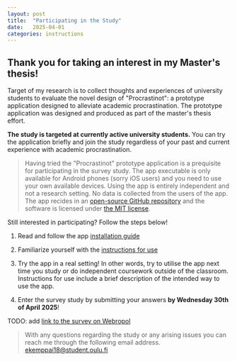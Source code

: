 ```yaml
---
layout: post
title:  "Participating in the Study"
date:   2025-04-01
categories: instructions
---
```


## Thank you for taking an interest in my Master's thesis!

Target of my research is to collect thoughts and experiences of university students to evaluate the novel design of "Procrastinot": a prototype application designed to alleviate academic procrastination. The prototype application was designed and produced as part of the master's thesis effort.

**The study is targeted at currently active university students.** You can try the application briefly and join the study regardless of your past and current experience with academic procrastination. 

>Having tried the "Procrastinot" prototype application is a prequisite for participating in the survey study. The app executable is only available for Android phones (sorry iOS users) and you need to use your own available devices. Using the app is entirely independent and not a research setting. No data is collected from the users of the app. The app recides in an [open-source GitHub repository](https://github.com/Etex99/procrastinot_prototype/tree/main) and the software is licensed under [the MIT license](https://github.com/Etex99/procrastinot_prototype/blob/main/LICENSE).

Still interested in participating? Follow the steps below!

1. Read and follow the app [installation guide](https://etex99.github.io/procrastinot_prototype/instructions/2025/04/01/installation-guide.html)

2. Familiarize yourself with the [instructions for use](https://etex99.github.io/procrastinot_prototype/instructions/2025/04/01/instructions-for-use.html)

3. Try the app in a real setting! In other words, try to utilise the app next time you study or do independent coursework outside of the classroom. Instructions for use include a brief description of the intended way to use the app.

4. Enter the survey study by submitting your answers **by Wednesday 30th of April 2025**!


TODO: add [link to the survey on Webropol]()

> With any questions regarding the study or any arising issues you can reach me through the following email address.
> ekemppai18@student.oulu.fi

